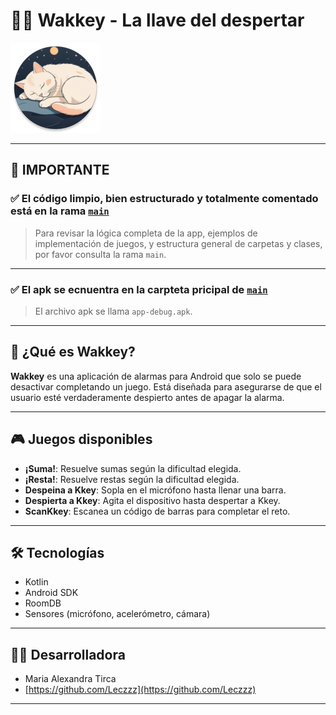 # 🛌⏰ Wakkey - La llave del despertar

![Wakkey Logo](img.png)

---

## 🚨 IMPORTANTE

### ✅ **El código limpio, bien estructurado y totalmente comentado está en la rama [`main`](https://github.com/Leczzz/TFG_Wakkey)**

> Para revisar la lógica completa de la app, ejemplos de implementación de juegos, y estructura general de carpetas y clases, por favor consulta la rama `main`.

---

### ✅ **El apk se ecnuentra en la carpteta pricipal de [`main`](https://github.com/Leczzz/TFG_Wakkey)**

> El archivo apk se llama `app-debug.apk`.

---

## 📱 ¿Qué es Wakkey?

**Wakkey** es una aplicación de alarmas para Android que solo se puede desactivar completando un juego. Está diseñada para asegurarse de que el usuario esté verdaderamente despierto antes de apagar la alarma.

---

## 🎮 Juegos disponibles

- **¡Suma!**: Resuelve sumas según la dificultad elegida.
- **¡Resta!**: Resuelve restas según la dificultad elegida.
- **Despeina a Kkey**: Sopla en el micrófono hasta llenar una barra.
- **Despierta a Kkey**: Agita el dispositivo hasta despertar a Kkey.
- **ScanKkey**: Escanea un código de barras para completar el reto.

---

## 🛠 Tecnologías

- Kotlin  
- Android SDK  
- RoomDB  
- Sensores (micrófono, acelerómetro, cámara)

---

## 👩‍💻 Desarrolladora

- Maria Alexandra Tirca  
- [https://github.com/Leczzz](https://github.com/Leczzz)

---
